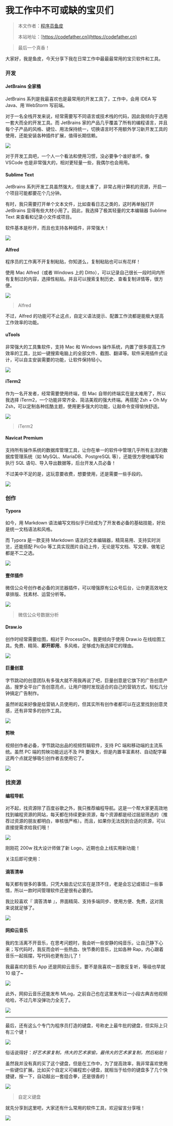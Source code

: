 # 我工作中不可或缺的宝贝们

> 本文作者：[程序员鱼皮](https://yuyuanweb.feishu.cn/wiki/Abldw5WkjidySxkKxU2cQdAtnah)
>
> 本站地址：[https://codefather.cn](https://codefather.cn)

> 最后一个真香！

大家好，我是鱼皮，今天分享下我在日常工作中最最最常用的宝贝软件和工具。

### 开发

#### JetBrains 全家桶

JetBrains 系列是我最喜欢也是最常用的开发工具了，工作中，会用 IDEA 写 Java、用 WebStorm 写前端。

对于一名全栈开发来说，经常需要写不同语言或技术栈的代码，因此我倾向于选用一套大而全的开发工具。而 JetBrains 家的产品几乎覆盖了所有的编程语言，并且每个子产品的风格、键位、用法保持统一，切换语言时不用额外学习新开发工具的使用，还能安装各种插件扩展，值得长期信赖。

![](https://pic.yupi.icu/5563/202311090909843.png)

对于开发工具吧，一个人一个看法和使用习惯，没必要争个谁好谁坏。像 VSCode 也是非常强大的，相对更轻量一些，我偶尔也会用用。

#### Sublime Text

JetBrains 系列开发工具虽然强大，但是太重了，非常占用计算机的资源，开启一个项目可能都要花个几分钟。

有时，我只需要打开单个文本文件，比如查看日志之类的，这时再单独打开 JetBrains 显得有些大材小用了。因此，我选择了极其轻量的文本编辑器 Sublime Text 来查看和记录小文件或项目。

软件基本是秒开，而且也支持各种插件，非常强大！

![](https://pic.yupi.icu/5563/202311090909011.png)

#### Alfred

程序员的工作离不开复制粘贴，你知道么，复制粘贴也可以有花样！

使用 Mac Alfred（或者 Windows 上的 Ditto），可以记录自己很长一段时间内所有复制过的内容，选择性粘贴。并且可以搜索复制历史、查看复制详情等，很方便。

![](https://pic.yupi.icu/5563/202311090909420.png)

> Alfred

不过，Alfred 的功能可不止这点，自定义语法提示、配置工作流都是能极大提高工作效率的功能。

#### uTools

非常强大的工具集软件，支持 Mac 和 Windows 操作系统，内置了很多提高工作效率的工具，比如一键搜索电脑上的全部文件、截图、翻译等。软件采用插件式设计，可以自主安装需要的功能，让软件保持轻小。

![](https://pic.yupi.icu/5563/202311090909968.png)

#### iTerm2

作为一名开发者，经常需要使用终端，但 Mac 自带的终端实在是太难用了，所以我选择 iTerm2，一个功能非常齐全、简洁美观的强大终端。再搭配 Zsh + Oh My Zsh，可以定制各种炫酷主题，使用更多强大的功能，让敲命令变得愉快舒适。

![](https://pic.yupi.icu/5563/202311090909709.png)

> iTerm2

#### Navicat Premium

支持所有操作系统的数据库管理工具，让你在单一的软件中管理几乎所有主流的数据库管理系统（如 MySQL、MariaDB、PostgreSQL 等），还能很方便地编写和执行 SQL 语句、导入导出数据等，后台开发人员必备！

不过美中不足的是，这玩意要收费，想要使用，还是需要一些手段的。

![](https://pic.yupi.icu/5563/202311090909084.png)

### 创作

#### Typora

如今，用 Markdown 语法编写文档似乎已经成为了开发者必备的基础技能，好处是统一文档语法和风格。

而 Typora 是一款支持 Markdown 语法的文本编辑器，精简易用、支持实时浏览，还能搭配 PicGo 等工具实现图片自动上传，无论是写文档、写文章、做笔记都是不二之选。

![](https://pic.yupi.icu/5563/202311090909778.png)

#### 壹伴插件

微信公众号创作者必备的浏览器插件，可以增强原有公众号后台，让你更高效地文章排版、找素材、运营分析等。

![](https://pic.yupi.icu/5563/202311090909898.jpeg)

> 微信公众号数据分析

#### Draw.io

创作时经常需要绘图，相对于 ProcessOn，我更倾向于使用 Draw.io 在线绘图工具。免费、精简、**即开即用**、多风格，足够成为我选择它的理由。

![](https://pic.yupi.icu/5563/202311090909998.png)

#### 巨量创意

字节跳动的创意团队有多强大就不用我再说了吧，巨量创意是它旗下的广告创意产品，搜罗全平台广告创意亮点，让用户随时发现适合的自己的营销方式，轻松几分钟搞定广告制作。

虽然听起来好像是给营销人员使用的，但其实所有创作者都可以在这里找到创意灵感，还有非常多的创作工具。

![](https://pic.yupi.icu/5563/202311090909202.png)

#### 剪映

视频创作者必备，字节跳动出品的视频剪辑软件，支持 PC 端和移动端的主流系统。虽然 PC 端的剪映功能远远不及 PR 要强大，但是内置丰富素材、自动配字幕这两个点就足够吸引创作者去使用它了。

![](https://pic.yupi.icu/5563/202311090909326.png)

### 找资源

#### 编程导航

对不起，找资源除了百度谷歌之外，我只推荐编程导航。这是一个帮大家更高效地找到编程资源的网站，每天都在持续更新资源，每个资源都是经过层层筛选的（推荐过资源的朋友都明白，审核很严格）。而且，如果你无法找到合适的资源，可以直接提需求给我们哦！

![](https://pic.yupi.icu/5563/202311090909075.png)

刚刚花 200w 找大设计师做了新 Logo，近期也会上线实用新功能！

关注后即可使用：

#### 滴答清单

每天都有很多的事情，只凭大脑去记忆实在是顶不住，老是会忘记或错过一些事情，所以一款时间管理软件还是很有必要的。

我比较喜欢『 滴答清单 』，界面精简、支持多端同步、使用方便、免费，这对我来说就足够了。

![](https://pic.yupi.icu/5563/202311090909559.png)

#### 网抑云音乐

我的生活离不开音乐，在思考问题时，我会听一些安静的纯音乐，让自己静下心来；写代码时，我反而会听一些热血、快节奏的音乐，比如各种 Rap，内心跟着音乐一起摇摆，写代码也更有劲儿了！

我最喜欢的音乐 App 还是网抑云音乐，要不是我喜欢一首歌反复听，等级也早就 10 级了~

![](https://pic.yupi.icu/5563/202311090909164.png)

此外，网抑云音乐还能发布 MLog，之前自己也在这里发布过一小段古典吉他视频哈哈，不过几年没弹功力全无了。

![](https://pic.yupi.icu/5563/202311090909398.png)



------

最后，还有这么个专门为程序员打造的键盘，号称史上最牛批的键盘，但实际上只有三个键！

![](https://pic.yupi.icu/5563/202311090909678.jpeg)

俗话说得好：*好艺术家复制，伟大的艺术家偷，最伟大的艺术家复制，然后粘贴！*

虽然我并没有真的买了这个键盘，但是在工作中，为了提高效率，我非常喜欢使用一些键位扩展。比如买个自定义可编程宏小键盘，就相当于给你的键盘多了几个快捷键，按一下，自动敲出一套组合拳，还是很香的！

![](https://pic.yupi.icu/5563/202311090909872.png)

> 自定义键盘

就先分享到这里吧，大家还有什么常用的软件工具，欢迎留言分享哦！

![](https://pic.yupi.icu/5563/202311090909199.png)